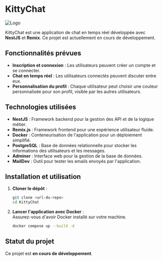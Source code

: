 # KittyChat

![Logo](https://dev-to-uploads.s3.amazonaws.com/uploads/articles/th5xamgrr6se0x5ro4g6.png)

KittyChat est une application de chat en temps réel développée avec **NestJS** et **Remix**. Ce projet est actuellement en cours de développement.

## Fonctionnalités prévues

- **Inscription et connexion** : Les utilisateurs peuvent créer un compte et se connecter.  
- **Chat en temps réel** : Les utilisateurs connectés peuvent discuter entre eux.  
- **Personnalisation du profil** : Chaque utilisateur peut choisir une couleur personnalisée pour son profil, visible par les autres utilisateurs.  

## Technologies utilisées

- **NestJS** : Framework backend pour la gestion des API et de la logique métier.  
- **Remix.js** : Framework frontend pour une expérience utilisateur fluide.  
- **Docker** : Conteneurisation de l'application pour un déploiement simplifié.  
- **PostgreSQL** : Base de données relationnelle pour stocker les informations des utilisateurs et les messages.  
- **Adminer** : Interface web pour la gestion de la base de données.  
- **MailDev** : Outil pour tester les emails envoyés par l'application.  

## Installation et utilisation

1. **Cloner le dépôt** :  

    ```bash
    git clone <url-du-repo>
    cd KittyChat
    ```

2. **Lancer l'application avec Docker** :  
    Assurez-vous d'avoir Docker installé sur votre machine.  

    ```bash
    docker compose up --build -d
    ```

## Statut du projet

Ce projet est **en cours de développement**.
